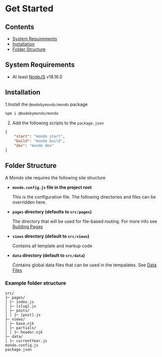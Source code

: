 # Get Started

## Contents

-   [System Requirements](#system-requirements)
-   [Installation](#installation)
-   [Folder Structure](#folder-structure)

## System Requirements

-   At least [NodeJS](https://nodejs.org/en) v18.16.0

## Installation

1.Install the `@madebymondo/mondo` package

```sh
npm i @madebymondo/mondo
```

2. Add the following scripts to the `package.json`

```json
{
    "start": "mondo start",
    "build": "mondo build",
    "dev": "mondo dev"
}
```

## Folder Structure

A Mondo site requires the following site structure

-   **`mondo.config.js` file in the project root**

    This is the configuration file. The following directories and files can be overridden here.

-   **`pages` directory (defaults to `src/pages`)**

    The directory that will be used for file-based routing. For more info see [Building Pages](./building-pages.md)

-   **`views` directory (default to `src/views`)**

    Contains all template and markup code

-   **`data` directory (default to `src/data`)**

    Contains global data files that can be used in the tempalates. See [Data Files](./data-files.md)

### Example folder structure

```
src/
├─ pages/
│ ├─ index.js
│ ├─ [slug].js
│ ├─ posts/
│ │ ├─ [post].js
├─ views/
│ ├─ base.njk
│ ├─ partials/
│ │ ├─ header.njk
├─ data/
│ ├─ currentYear.js
mondo.config.js
package.json
```
